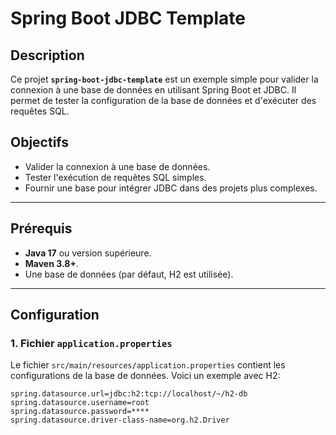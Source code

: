 # Spring Boot JDBC Template

## Description
Ce projet **`spring-boot-jdbc-template`** est un exemple simple pour valider la connexion à une base de données en utilisant Spring Boot et JDBC. Il permet de tester la configuration de la base de données et d'exécuter des requêtes SQL.

## Objectifs
- Valider la connexion à une base de données.
- Tester l'exécution de requêtes SQL simples.
- Fournir une base pour intégrer JDBC dans des projets plus complexes.

---

## Prérequis
- **Java 17** ou version supérieure.
- **Maven 3.8+**.
- Une base de données (par défaut, H2 est utilisée).

---

## Configuration

### 1. **Fichier `application.properties`**
Le fichier `src/main/resources/application.properties` contient les configurations de la base de données. Voici un exemple avec H2:

```properties
spring.datasource.url=jdbc:h2:tcp://localhost/~/h2-db
spring.datasource.username=root
spring.datasource.password=****
spring.datasource.driver-class-name=org.h2.Driver
